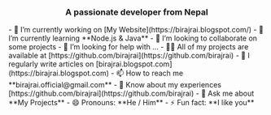 <h3 align="center">A passionate developer from Nepal</h3>
- 🔭 I’m currently working on [My Website](https://birajrai.blogspot.com/)
- 🌱 I’m currently learning  **Node.js & Java**
- 👯 I’m looking to collaborate on some projects
- 🤔 I’m looking for help with ...
- 👨‍💻 All of my projects are available at [https://github.com/birajrai](https://github.com/birajrai)
- 📝 I regularly write articles on [birajrai.blogspot.com](https://birajrai.blogspot.com)
- 📫 How to reach me **birajrai.official@gmail.com**
- 📄 Know about my experiences [https://github.com/birajrai](https://github.com/birajrai)
- 💬 Ask me about **My Projects**
- 😄 Pronouns: **He / Him**
- ⚡ Fun fact: **I like you**
